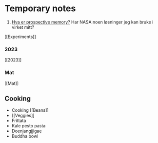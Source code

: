 
# Temporary notes

1. [Hva er prospective memory?](https://hsi.arc.nasa.gov/flightcognition/Publications/Dodhia_SARMAC'05.pdf) Har NASA noen løsninger jeg kan bruke i virket mitt?



[[Experiments]]


### 2023

[[2023]]


### Mat

[[Mat]]

## Cooking

- Cooking [[Beans]]
- [[Veggies]]
- Frittata
- Kale pesto pasta
- Doenjangjjigae
- Buddha bowl
